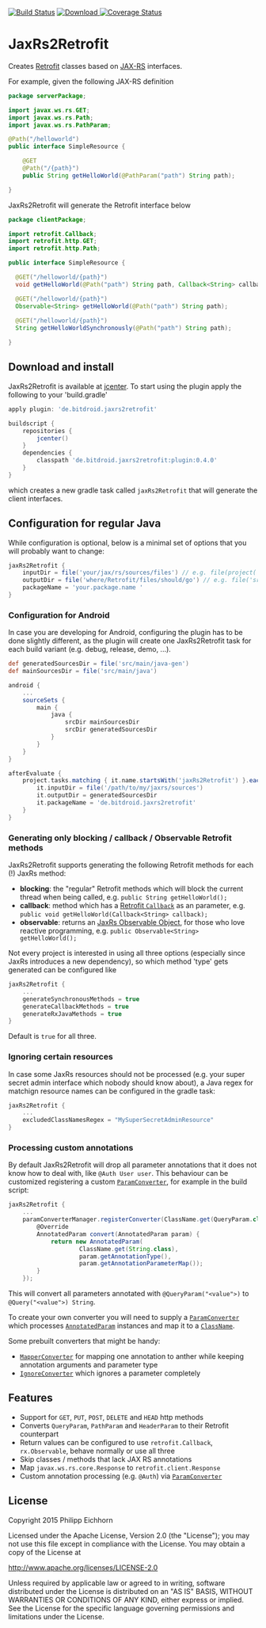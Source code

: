 
[![Build Status](https://travis-ci.org/Maddoc42/JaxRs2Retrofit.svg?branch=master)](https://travis-ci.org/Maddoc42/JaxRs2Retrofit)
[ ![Download](https://api.bintray.com/packages/maddoc42/maven/jaxrs2retrofit/images/download.svg) ](https://bintray.com/maddoc42/maven/jaxrs2retrofit/_latestVersion)
[![Coverage Status](https://coveralls.io/repos/Maddoc42/JaxRs2Retrofit/badge.svg?branch=master)](https://coveralls.io/r/Maddoc42/JaxRs2Retrofit?branch=master)

# JaxRs2Retrofit

Creates [Retrofit](https://github.com/square/retrofit) classes based on
[JAX-RS](https://de.wikipedia.org/wiki/Java_API_for_RESTful_Web_Services) interfaces. 

For example, given the following JAX-RS definition


```java
package serverPackage;

import javax.ws.rs.GET;
import javax.ws.rs.Path;
import javax.ws.rs.PathParam;

@Path("/helloworld")
public interface SimpleResource {

	@GET
	@Path("/{path}")
	public String getHelloWorld(@PathParam("path") String path);

}
```

JaxRs2Retrofit will generate the Retrofit interface below

```java
package clientPackage;

import retrofit.Callback;
import retrofit.http.GET;
import retrofit.http.Path;

public interface SimpleResource {

  @GET("/helloworld/{path}")
  void getHelloWorld(@Path("path") String path, Callback<String> callback);

  @GET("/helloworld/{path}")
  Observable<String> getHelloWorld(@Path("path") String path);
  
  @GET("/helloworld/{path}")
  String getHelloWorldSynchronously(@Path("path") String path);

}
```

## Download and install

JaxRs2Retrofit is available at [jcenter](https://bintray.com/maddoc42/maven/jaxrs2retrofit/). To start using the plugin apply the following to your 'build.gradle'

```groovy
apply plugin: 'de.bitdroid.jaxrs2retrofit'

buildscript {
    repositories {
        jcenter()
    }
    dependencies {
        classpath 'de.bitdroid.jaxrs2retrofit:plugin:0.4.0'
    }
}
```

which creates a new gradle task called `jaxRs2Retrofit` that will generate the client interfaces.

## Configuration for regular Java

While configuration is optional, below is a minimal set of options that you will probably want to change:

```groovy
jaxRs2Retrofit {
    inputDir = file('your/jax/rs/sources/files') // e.g. file(project(':example-server').projectDir.toString() + '/src/main/java'
    outputDir = file('where/Retrofit/files/should/go') // e.g. file('src/main/java-gen')
    packageName = 'your.package.name '
}
```

### Configuration for Android

In case you are developing for Android, configuring the plugin has to be done slightly different, as the plugin will create one JaxRs2Retrofit task for each build variant (e.g. debug, release, demo, ...).

```groovy
def generatedSourcesDir = file('src/main/java-gen')
def mainSourcesDir = file('src/main/java')

android {
    ...
    sourceSets {
        main {
            java {
                srcDir mainSourcesDir
                srcDir generatedSourcesDir
            }
        }
    }
}

afterEvaluate {
    project.tasks.matching { it.name.startsWith('jaxRs2Retrofit') }.each {
        it.inputDir = file('/path/to/my/jaxrs/sources')
        it.outputDir = generatedSourcesDir
        it.packageName = 'de.bitdroid.jaxrs2retrofit'
    }
}
```

### Generating only blocking / callback / Observable Retrofit methods

JaxRs2Retrofit supports generating the following Retrofit methods for each (!) JaxRs method:

- **blocking**: the "regular" Retrofit methods which will block the current thread when being called, e.g. ```public String getHelloWorld();```
- **callback**: method which has a [Retrofit `Callback`](https://square.github.io/retrofit/javadoc/retrofit/Callback.html) as an parameter, e.g. ```public void getHelloWorld(Callback<String> callback);```
- **observable**: returns an [JaxRs Observable Object](https://github.com/ReactiveX/RxJava/wiki/Observable), for those who love reactive programming, e.g. ```public Observable<String> getHelloWorld();```

Not every project is interested in using all three options (especially since JaxRs introduces a new dependency),
so which method 'type' gets generated can be configured like


```groovy
jaxRs2Retrofit {
    ...
    generateSynchronousMethods = true
    generateCallbackMethods = true
    generateRxJavaMethods = true
}
```

Default is `true` for all three.


### Ignoring certain resources

In case some JaxRs resources should not be processed (e.g. your super secret admin interface which nobody should know about), a Java regex for matchign resource names can be configured in the gradle task:

```groovy
jaxRs2Retrofit {
    ...
    excludedClassNamesRegex = "MySuperSecretAdminResource"
}
```

### Processing custom annotations

By default JaxRs2Retrofit will drop all parameter annotations that it does not know how to deal with, like `@Auth User user`. This behaviour can be customized registering a custom [`ParamConverter`](https://github.com/Maddoc42/JaxRs2Retrofit/blob/master/plugin/src/main/java/de/bitdroid/jaxrs2retrofit/converter/ParamConverter.java), for example in the build script:

```groovy
jaxRs2Retrofit {
    ...
    paramConverterManager.registerConverter(ClassName.get(QueryParam.class), new ParamConverter() {
        @Override
        AnnotatedParam convert(AnnotatedParam param) {
            return new AnnotatedParam(
                    ClassName.get(String.class),
                    param.getAnnotationType(),
                    param.getAnnotationParameterMap());
        }
    });
```

This will convert all parameters annotated with `@QueryParam("<value">)` to `@Query("<value">) String`.

To create your own converter you will need to supply a [`ParamConverter`](https://github.com/Maddoc42/JaxRs2Retrofit/blob/master/plugin/src/main/java/de/bitdroid/jaxrs2retrofit/converter/ParamConverter.java) which processes [`AnnotatedParam`](https://github.com/Maddoc42/JaxRs2Retrofit/blob/master/plugin/src/main/java/de/bitdroid/jaxrs2retrofit/converter/AnnotatedParam.java) instances and map it to a [`ClassName`](https://square.github.io/javapoet/javadoc/javapoet/com/squareup/javapoet/ClassName.html).

Some prebuilt converters that might be handy:

- [`MapperConverter`](https://github.com/Maddoc42/JaxRs2Retrofit/blob/master/plugin/src/main/java/de/bitdroid/jaxrs2retrofit/converter/MappingConverter.java) for mapping one annotation to anther while keeping annotation arguments and parameter type
- [`IgnoreConverter`](https://github.com/Maddoc42/JaxRs2Retrofit/blob/master/plugin/src/main/java/de/bitdroid/jaxrs2retrofit/converter/IgnoreConverter.java) which ignores a parameter completely



## Features

- Support for `GET`, `PUT`, `POST`, `DELETE` and `HEAD` http methods
- Converts `QueryParam`, `PathParam` and `HeaderParam` to their Retrofit counterpart
- Return values can be configured to use `retrofit.Callback`, `rx.Observable`, behave normally or use all three
- Skip classes / methods that lack JAX RS annotations
- Map `javax.ws.rs.core.Response` to `retrofit.client.Response`
- Custom annotation processing (e.g. `@Auth`) via [`ParamConverter`](https://github.com/Maddoc42/JaxRs2Retrofit/blob/master/plugin/src/main/java/de/bitdroid/jaxrs2retrofit/converter/ParamConverter.java)


## License
Copyright 2015 Philipp Eichhorn 

Licensed under the Apache License, Version 2.0 (the "License");
you may not use this file except in compliance with the License.
You may obtain a copy of the License at

http://www.apache.org/licenses/LICENSE-2.0

Unless required by applicable law or agreed to in writing, software
distributed under the License is distributed on an "AS IS" BASIS,
WITHOUT WARRANTIES OR CONDITIONS OF ANY KIND, either express or implied.
See the License for the specific language governing permissions and
limitations under the License.
